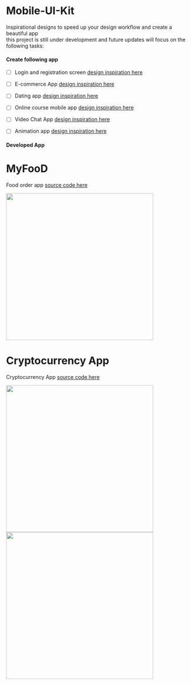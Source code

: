 # Mobile-UI-Kit
 Inspirational designs to speed up your design workflow and create a beautiful app
 <br>this project is still under development and future updates will focus on the following tasks:
#### Create following app
- [ ] Login and registration screen <a href="https://cutt.ly/BTLGLKj">design inspiration here</a>
- [ ] E-commerce App <a href="https://cutt.ly/OTLHPHN">design inspiration here</a>
- [ ] Dating app <a href="https://cutt.ly/oTLKxAj">design inspiration here</a>
- [ ] Online course mobile app <a href="https://cutt.ly/FTLKDUq">design inspiration here</a>
- [ ] Video Chat App <a href="https://cutt.ly/FTLLNCy">design inspiration here</a>    
- [ ] Animation app <a href="https://cutt.ly/bTLXlBZ">design inspiration here</a> 


#### Developed App
# MyFooD
Food order app <a href="https://github.com/Agostinhodossantos/Mobile-UI-Kit/tree/main/MyFood"> source code here</a>

<div align="start">
  <a href="https://github.com/Agostinhodossantos/Mobile-UI-Kit/tree/main/MyFood">
  <img height="400em" src="https://firebasestorage.googleapis.com/v0/b/apptraining-4e270.appspot.com/o/github%2Ffood_app.jpg?alt=media&token=08ae17fc-fc59-4038-9523-47adc672acd0"/> 
 </a>

</div>
 
 
# Cryptocurrency App
 Cryptocurrency App <a href="https://github.com/Agostinhodossantos/Mobile-UI-Kit/tree/main/Crypto"> source code here</a>

<div align="start">
  <a href="https://github.com/Agostinhodossantos/Mobile-UI-Kit/tree/main/Crypto">
  <img height="400em" src="https://firebasestorage.googleapis.com/v0/b/fb-api-2fc74.appspot.com/o/github%2FScreenshot_20211214-162601_CryptocurrencyAppYT.jpg?alt=media&token=6e0fc756-26fb-4c69-9424-bcfc63dba3f5"/>
   
  <img height="400em" src="https://firebasestorage.googleapis.com/v0/b/fb-api-2fc74.appspot.com/o/github%2FScreenshot_20211214-162543_CryptocurrencyAppYT.jpg?alt=media&token=07b823b9-a9a3-4f3e-a4d4-7c1d06ebf621"/>
</div>

